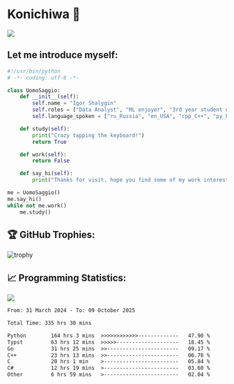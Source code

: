 # Konichiwa 👋
![](https://komarev.com/ghpvc/?username=IgorFandre&color=brightgreen)

## Let me introduce myself:
```py
#!/usr/bin/python
# -*- coding: utf-8 -*-

class UomoSaggio:
    def __init__(self):
        self.name = "Igor Shalygin"
        self.roles = ["Data Analyst", "ML enjoyer", "3rd year student of MIPT"]
        self.language_spoken = ["ru_Russia", "en_USA", "cpp_C++", "py_Python", "go_Golang"]

    def study(self):
        print("Crazy tapping the keyboard!")
        return True

    def work(self):
        return False

    def say_hi(self):
        print("Thanks for visit, hope you find some of my work interesting.")

me = UomoSaggio()
me.say_hi()
while not me.work()
    me.study()
```

## 🏆 GitHub Trophies:
![trophy](https://github-profile-trophy.vercel.app/?username=IgorFandre&title=MultiLanguage,Repositories,Commits,Experience,PullRequest,Reviews)

## 📈 Programming Statistics:

![](https://github-profile-summary-cards.vercel.app/api/cards/profile-details?username=IgorFandre&theme=solarized_dark)

<!--START_SECTION:waka-->

```txt
From: 31 March 2024 - To: 09 October 2025

Total Time: 335 hrs 30 mins

Python        164 hrs 3 mins  >>>>>>>>>>>>-------------   47.90 %
Typst         63 hrs 12 mins  >>>>>--------------------   18.45 %
Go            31 hrs 25 mins  >>-----------------------   09.17 %
C++           23 hrs 13 mins  >>-----------------------   06.78 %
C             20 hrs 1 min    >------------------------   05.84 %
C#            12 hrs 19 mins  >------------------------   03.60 %
Other         6 hrs 59 mins   >------------------------   02.04 %
```

<!--END_SECTION:waka-->
